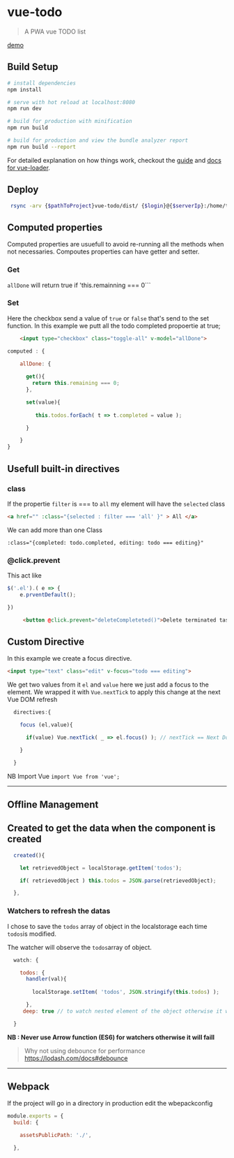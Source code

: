 # vue-todo

> A PWA vue TODO list

[demo](https://todo.antoinebrossault.com) 

## Build Setup

``` bash
# install dependencies
npm install

# serve with hot reload at localhost:8080
npm run dev

# build for production with minification
npm run build

# build for production and view the bundle analyzer report
npm run build --report
```

For detailed explanation on how things work, checkout the [guide](http://vuejs-templates.github.io/webpack/) and [docs for vue-loader](http://vuejs.github.io/vue-loader).
 

 ## Deploy 

```bash
 rsync -arv {$pathToProject}vue-todo/dist/ {$login}@{$serverIp}:/home/todo/ -e "ssh -p {$port}"
 ```
 
 ## Computed properties

Computed properties are usuefull to avoid re-running all the methods when not necessaries.
Compoutes properties can have getter and setter.

### Get
```allDone``` will return true if 'this.remainning === 0```

### Set
Here the checkbox send a value of ```true``` or ```false``` that's send to the set function.
In this example we putt all the todo completed propoertie at true;

```html
    <input type="checkbox" class="toggle-all" v-model="allDone">
```

```js
computed : {
    
    allDone: {

      get(){
        return this.remaining === 0;
      },

      set(value){
         
         this.todos.forEach( t => t.completed = value );

      }

    }
}
```

## Usefull built-in directives 

### class 

If the propertie ```filter``` is === to ```all``` my element will have the ```selected``` class

```html
<a href="" :class="{selected : filter === 'all' }" > All </a>
```

We can add more than one Class 

``` :class="{completed: todo.completed, editing: todo === editing}" ```



### @click.prevent 

This act like 

```JavaScript
$('.el').( e => {
    e.prventDefault();

})
```

```html 
     <button @click.prevent="deleteCompleteted()">Delete terminated tasks</button>
 ```



## Custom Directive 

In this example we create a focus directive.

```html
<input type="text" class="edit" v-focus="todo === editing">
```

We get two values from it ```el``` and ```value``` here we just add a focus to the element.
We wrapped it with ```Vue.nextTick``` to apply this change at the next Vue DOM refresh

```JavaScript 
  directives:{

    focus (el,value){

      if(value) Vue.nextTick( _ => el.focus() ); // nextTick == Next Dom refresh ( helot fix bug )

    }

  }
```

NB Import Vue ```import Vue from 'vue';```


<hr>

## Offline Management

## Created to get the data when the component is created

```JavaScript 
  created(){

    let retrievedObject = localStorage.getItem('todos');

    if( retrievedObject ) this.todos = JSON.parse(retrievedObject);

  },
```

### Watchers to refresh the datas

I chose to save the ```todos``` array of object  in the localstorage each time ```todos```is modified.

The watcher will observe the ```todos```array of object.

```JavaScript 
  watch: {

    todos: {
      handler(val){
       
        localStorage.setItem( 'todos', JSON.stringify(this.todos) );

      },
     deep: true // to watch nested element of the object otherwise it will be refresh only when a new array element will be added / deleted. 

  }
``` 


**NB : Never use Arrow function (ES6) for watchers otherwise it will faill**

> Why not using debounce for performance https://lodash.com/docs#debounce


<hr>

## Webpack

If the project will go in a directory in production edit the wbepackconfig

```JavaScript 
module.exports = {
  build: {

    assetsPublicPath: './',

  },
  ```

